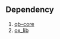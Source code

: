 ## Dependency
1. [qb-core](https://github.com/qbcore-framework/qb-core)  
2. [ox_lib](https://github.com/overextended/ox_lib)
